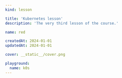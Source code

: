 ```yaml
---
kind: lesson

title: 'Kubernetes lesson'
description: 'The very third lesson of the course.'

name: red

createdAt: 2024-01-01
updatedAt: 2024-01-01

cover: __static__/cover.png

playground:
  name: k0s
---
```


